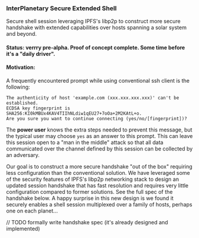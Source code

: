 ### InterPlanetary Secure Extended Shell

Secure shell session leveraging IPFS's libp2p to construct more secure handshake with extended capabilities over hosts spanning a solar system and beyond.

#### Status: verrry pre-alpha. Proof of concept complete. Some time before it's a "daily driver".

#### Motivation: 

A frequently encountered prompt while using conventional ssh client is the following:
```
The authenticity of host 'example.com (xxx.xxx.xxx.xxx)' can't be established.
ECDSA key fingerprint is SHA256:KI0kMBUx4KAV4TIIhNLdiw1qEU27+7oOa+2M2KAtL+o.
Are you sure you want to continue connecting (yes/no/[fingerprint])? 
```
The **power user** knows the extra steps needed to prevent this message, but the typical user may choose `yes` as an answer to this prompt. This can leave this session open to a "man in the middle" attack so that all data communicated over the channel defined by this session can be collected by an adversary.

Our goal is to construct a more secure handshake "out of the box" requiring less configuration than the conventional solution. We have leveraged some of the security features of IPFS's libp2p networking stack to design an updated session handshake that has fast resolution and requires very little configuration compared to former solutions. See the full spec of the handshake below. A happy surprise in this new design is we found it securely enables a shell session multiplexed over a family of hosts, perhaps one on each planet...


// TODO formally write handshake spec (it's already designed and implemented)
